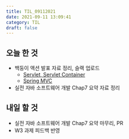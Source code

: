```yaml
---
title: TIL_09112021
date: 2021-09-11 13:09:41
category: TIL
draft: false
---
```


## 오늘 한 것

- 백둥이 액션 발표 자료 정리, 슬랙 업로드
  - [Servlet, Servlet Container](https://hwanny.netlify.app/spring/servlet,-servlet-container/)
  - [Spring MVC](https://hwanny.netlify.app/spring/spring-mvc/)
- 실전 자바 소프트웨어 개발 Chap7 요약 자료 정리

## 내일 할 것

- 실전 자바 소프트웨어 개발 Chap7 요약 마무리, PR
- W3 과제 피드백 반영
